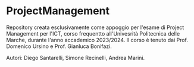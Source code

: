 # ProjectManagement
Repository creata esclusivamente come appoggio per l'esame di Project Management per l'ICT, corso frequentto all'Univesrità Politecnica delle Marche, durante l'anno accademico 2023/2024.
Il corso è tenuto dai Prof. Domenico Ursino e Prof. Gianluca Bonifazi.

Autori:
        Diego Santarelli,
        Simone Recinelli,
        Andrea Marini.
